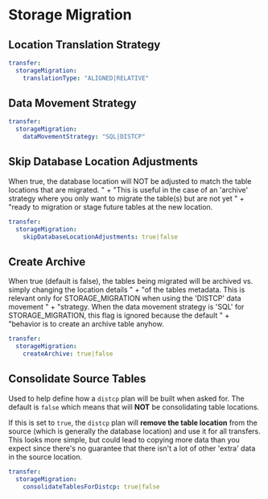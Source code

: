 # Storage Migration

## Location Translation Strategy

```yaml
transfer:
  storageMigration:
    translationType: "ALIGNED|RELATIVE"
```

## Data Movement Strategy

```yaml
transfer:
  storageMigration:
    dataMovementStrategy: "SQL|DISTCP"
```

## Skip Database Location Adjustments

When true, the database location will NOT be adjusted to match the table locations that are migrated. " +
"This is useful in the case of an 'archive' strategy where you only want to migrate the table(s) but are not yet " +
"ready to migration or stage future tables at the new location.

```yaml
transfer:
  storageMigration:
    skipDatabaseLocationAdjustments: true|false
```

## Create Archive

When true (default is false), the tables being migrated will be archived vs. simply changing the location details " +
"of the tables metadata.  This is relevant only for STORAGE_MIGRATION when using the 'DISTCP' data movement " +
"strategy. When the data movement strategy is 'SQL' for STORAGE_MIGRATION, this flag is ignored because the default " +
"behavior is to create an archive table anyhow.
    
```yaml
transfer:
  storageMigration:
    createArchive: true|false
```

## Consolidate Source Tables

Used to help define how a `distcp` plan will be built when asked for.  The default is `false` which means that will 
**NOT** be consolidating table locations.  

If this is set to `true`, the `distcp` plan will **remove the table location** from the source (which is generally the 
database location) and use it for all transfers.  This looks more simple, but could lead to copying more data than
you expect since there's no guarantee that there isn't a lot of other 'extra' data in the source location.

```yaml
transfer:
  storageMigration:
    consolidateTablesForDistcp: true|false
```